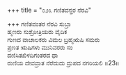 +++
title = "೦೨೩ ಗಣಿತವನ್ತರ ನೆರವಿ"

+++
ಗಣಿತವಂತರ ನೆರವಿ ಸುಬ್ರಾ  
ಹ್ಮಣರು ಸುಶ್ರೋತ್ರಿಯರು ವೈದಿಕ  
ಗುಣದ ವಾಚಾಲಕರು ವಿಮಲ ಬ್ರಹ್ಮಋಷಿ ಸಮರು   
ಪ್ರಣತ ಋಷಿಗಳು ಮುನಿವರರು ಸಂ  
ದಣಿಸಿತಖಿಳದಿಗಂತರದ ಧಾ         
ರುಣಿಯ ದೇವವ್ರಾತ ನೆರೆದುದು ದ್ರುಪದ ನಗರಿಯಲಿ     ॥23॥